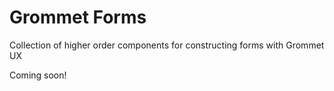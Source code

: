 # Grommet Forms
Collection of higher order components for constructing forms with Grommet UX

Coming soon!